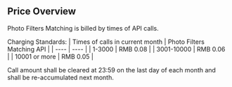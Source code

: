 ## Price Overview

Photo Filters Matching is billed by times of API calls.

Charging Standards:
|  Times of calls in current month   | Photo Filters Matching API  |
|  ----  | ----  |
| 1-3000  | RMB 0.08 |
| 3001-10000  | RMB 0.06 |
| 10001 or more | RMB 0.05 |

Call amount shall be cleared at 23:59 on the last day of each month and shall be re-accumulated next month.

